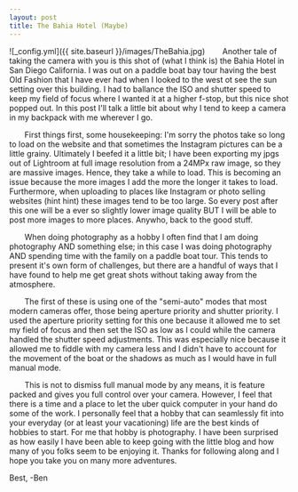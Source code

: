 ```yaml
---
layout: post
title: The Bahia Hotel (Maybe)
---
```


![_config.yml]({{ site.baseurl }}/images/TheBahia.jpg)
&nbsp;&nbsp;&nbsp;&nbsp;&nbsp;&nbsp; Another tale of taking the camera with you is this shot of (what I think is) the Bahia Hotel in San Diego California. I was out on a paddle boat bay tour having the best Old Fashion that I have ever had when I looked to the west ot see the sun setting over this building. I had to ballance the ISO and shutter speed to keep my field of focus where I wanted it at a higher f-stop, but this nice shot popped out. In this post I'll talk a little bit about why I tend to keep a camera in my backpack with me wherever I go. 


&nbsp;&nbsp;&nbsp;&nbsp;&nbsp;&nbsp; First things first, some housekeeping: I'm sorry the photos take so long to load on the website and that sometimes the Instagram pictures can be a little grainy. Ultimately I beefed it a little bit; I have been exporting my jpgs out of Lightroom at full image resolution from a 24MPx raw image, so they are massive images. Hence, they take a while to load. This is becoming an issue because the more images I add the more the longer it takes to load. Furthermore, when uploading to places like Instagram or photo selling websites (hint hint) these images tend to be too large. So every post after this one will be a ever so slightly lower image quality BUT I will be able to post more images to more places. Anywho, back to the good stuff. 

&nbsp;&nbsp;&nbsp;&nbsp;&nbsp;&nbsp; When doing photography as a hobby I often find that I am doing photography AND something else; in this case I was doing photography AND spending time with the family on a paddle boat tour. This tends to present it's own form of challenges, but there are a handful of ways that I have found to help me get great shots without taking away from the atmosphere. 

&nbsp;&nbsp;&nbsp;&nbsp;&nbsp;&nbsp; The first of these is using one of the "semi-auto" modes that most modern cameras offer, those being aperture priority and shutter priority. I used the aperture priority setting for this one because it allowed me to set my field of focus and then set the ISO as low as I could while the camera handled the shutter speed adjustments. This was especially nice because it allowed me to fiddle with my camera less and I didn't have to account for the movement of the boat or the shadows as much as I would have in full manual mode. 

&nbsp;&nbsp;&nbsp;&nbsp;&nbsp;&nbsp; This is not to dismiss full manual mode by any means, it is feature packed and gives you full control over your camera. However, I feel that there is a time and a place to let the uber quick computer in your hand do some of the work. I personally feel that a hobby that can seamlessly fit into your everyday (or at least your vacationing) life are the best kinds of hobbies to start. For me that hobby is photography. I have been surprised as how easily I have been able to keep going with the little blog and how many of you folks seem to be enjoying it. Thanks for following along and I hope you take you on many more adventures. 

Best,
-Ben


